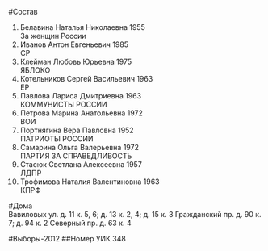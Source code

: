 #Состав
1. Белавина Наталья Николаевна 1955   
    За женщин России
2. Иванов Антон Евгеньевич 1985   
    СР
3. Клейман Любовь Юрьевна 1975   
    ЯБЛОКО
4. Котельников Сергей Васильевич 1963   
    ЕР
5. Павлова Лариса Дмитриевна 1963   
    КОММУНИСТЫ РОССИИ
6. Петрова Марина Анатольевна 1972   
    ВОИ
7. Портнягина Вера Павловна 1952   
    ПАТРИОТЫ РОССИИ
8. Самарина Ольга Валерьевна 1972   
    ПАРТИЯ ЗА СПРАВЕДЛИВОСТЬ
9. Стасюк Светлана Алексеевна 1957   
    ЛДПР
10. Трофимова Наталия Валентиновна 1963   
    КПРФ

#Дома  
Вавиловых ул. д. 11 к. 5, 6; д. 13 к. 2, 4; д. 15 к. 3 Гражданский пр. д. 90 к. 7; д. 94 к. 2 Северный пр. д. 63 к. 4

#Выборы-2012
##Номер УИК
348
